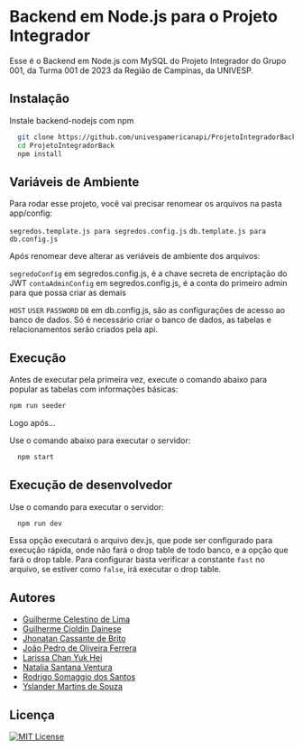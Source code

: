 # Backend em Node.js para o Projeto Integrador

Esse é o Backend em Node.js com MySQL do Projeto Integrador do Grupo 001, da Turma 001 de 2023 da Região de Campinas, da UNIVESP.




## Instalação

Instale backend-nodejs com npm

```bash
  git clone https://github.com/univespamericanapi/ProjetoIntegradorBack.git
  cd ProjetoIntegradorBack
  npm install
```

## Variáveis de Ambiente

Para rodar esse projeto, você vai precisar renomear os arquivos na pasta app/config:

`segredos.template.js para segredos.config.js`
`db.template.js para db.config.js`

Após renomear deve alterar as veriáveis de ambiente dos arquivos:

`segredoConfig`
em segredos.config.js, é a chave secreta de encriptação do JWT
`contaAdminConfig`
em segredos.config.js, é a conta do primeiro admin para que possa criar as demais

`HOST`
`USER`
`PASSWORD`
`DB`
em db.config.js, são as configurações de acesso ao banco de dados.
Só é necessário criar o banco de dados, as tabelas e relacionamentos serão criados pela api.

## Execução

Antes de executar pela primeira vez, execute o comando abaixo para popular as tabelas com informações básicas:

```bash
npm run seeder
```

Logo após...

Use o comando abaixo para executar o servidor:

```bash
  npm start
```

## Execução de desenvolvedor

Use o comando para executar o servidor:

```bash
  npm run dev
```

Essa opção executará o arquivo dev.js, que pode ser configurado para execução rápida, onde não fará o drop table de todo banco, e a opção que fará o drop table. Para configurar basta verificar a constante `fast` no arquivo, se estiver como `false`, irá executar o drop table.
    
## Autores

- [Guilherme Celestino de Lima](https://www.github.com/)
- [Guilherme Cioldin Dainese](https://www.github.com/)
- [Jhonatan Cassante de Brito](https://www.github.com/jhonatancassante)
- [João Pedro de Oliveira Ferrera](https://www.github.com/JPedroUNIVESP)
- [Larissa Chan Yuk Hei](https://www.github.com/LarissaChan)
- [Natalia Santana Ventura](https://www.github.com/)
- [Rodrigo Somaggio dos Santos](https://www.github.com/)
- [Yslander Martins de Souza](https://www.github.com/)

## Licença

[![MIT License](https://img.shields.io/badge/license-MIT-green)](https://github.com/univespamericanapi/ProjetoIntegradorBack/blob/main/LICENSE)
